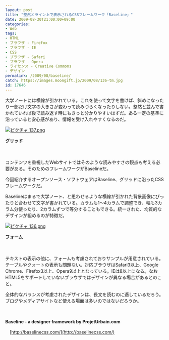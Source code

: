 ```yaml
---
layout: post
title: "整然とライン上で表示されるCSSフレームワーク「Baseline」"
date: 2009-08-30T21:00:00+09:00
categories:
- Web
tags: 
- HTML
- ブラウザ - Firefox
- ブラウザ - IE
- CSS
- ブラウザ - Safari
- ブラウザ - Opera
- ライセンス - Creative Commons
- デザイン
permalink: /2009/08/baseline/
catch: https://images.moongift.jp/2009/08/136-tm.jpg
id: 17646
---
```

大学ノートには横線が引かれている。これを使って文字を書けば、斜めになったり一部だけ文字の大きさが変わって読みづらくなったりしない。整然と並んで書かれていれば後で読み返す時にもきっと分かりやすいはずだ。ある一定の基準に沿っていると安心感があり、情報を受け入れやすくなるのだ。

  

[![ピクチャ 137.png](https://images.moongift.jp/2009/08/137-tm.jpg)](https://images.moongift.jp/2009/08/137.png)  
  
**グリッド**

  

　

  

コンテンツを重視したWebサイトではそのような読みやすさの観点も考える必要がある。そのためのフレームワークがBaselineだ。

  

今回紹介するオープンソース・ソフトウェアはBaseline、グリッドに沿ったCSSフレームワークだ。

  
  
<!--more-->

Baselineはまるで大学ノート、と思わせるような横線が引かれた背景画像にぴったりと合わせて文字が書かれている。カラムも1〜4カラムで調整でき、幅も3カラム分使ったり、2カラムずつで等分することもできる。統一された、均質的なデザインが組めるのが特徴だ。

  

[![ピクチャ 136.png](https://images.moongift.jp/2009/08/136-tm.jpg)](https://images.moongift.jp/2009/08/136.png)  
  
**フォーム**

  

　

  

テキストの表示の他に、フォームも考慮されておりサンプルが用意されている。テーブルやクォートの表示も問題ない。対応ブラウザはSafari3以上、Google Chrome、Firefox3以上、Opera9以上となっている。IEは8以上になる。なおHTML5をサポートしていないブラウザではデザインが異なる場合があるとのこと。

  

全体的なバランスが考慮されたデザインは、長文を読むのに適しているだろう。ブログやメディアサイトなど使える場面は多いのではないだろうか。

  

　

  

**Baseline - a designer framework by ProjetUrbain.com**  
  
　[http://baselinecss.com/](http://baselinecss.com/)

  
